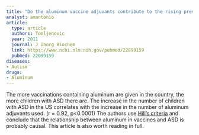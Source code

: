 ```yaml
---
title: "Do the aluminum vaccine adjuvants contribute to the rising prevalence of autism?"
analyst: amantonio
article:
  type: article
  authors: Tomljenovic
  year: 2011
  journal: J Inorg Biochem
  link: https://www.ncbi.nlm.nih.gov/pubmed/22099159
  pubmed: 22099159
diseases:
- Autism
drugs:
- Aluminum
---
```


The more vaccinations containing aluminum are given in the country, the more children with ASD there are.
The increase in the number of children with ASD in the US correlates with the increase in the number of aluminum adjuvants used. (r = 0.92, p<0.0001)
The authors use [Hill’s criteria](https://en.wikipedia.org/wiki/Bradford_Hill_criteria) and conclude that the relationship between aluminum in vaccines and ASD is probably causal. This article is also worth reading in full.
